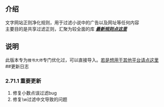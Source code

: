 ## 介绍  
文字网站正则净化规则，用于过滤小说中的广告以及网址等任何内容  
主要目的是共享过滤正则，汇聚为较全面的库
***[最新规则点这里](https://github.com/XUANJI233/purification/blob/main/%E6%9C%80%E6%96%B0.txt)***  
## 说明
此版本专为`搜书大师`专门优化过，可以直接导入。[若是想用于其他平台请点这里](https://github.com/XUANJI233/purification/tree/Master)  
##更新日志  
### 2.71.1 重要更新  
1. 修复小数点误过滤bug  
2. 修复\w过滤中文导致的问题  
